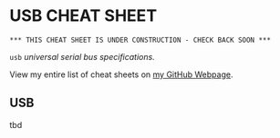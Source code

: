 # USB CHEAT SHEET

```
*** THIS CHEAT SHEET IS UNDER CONSTRUCTION - CHECK BACK SOON ***
```

`usb` _universal serial bus specifications._

View my entire list of cheat sheets on
[my GitHub Webpage](https://jeffdecola.github.io/my-cheat-sheets/).

## USB

tbd
